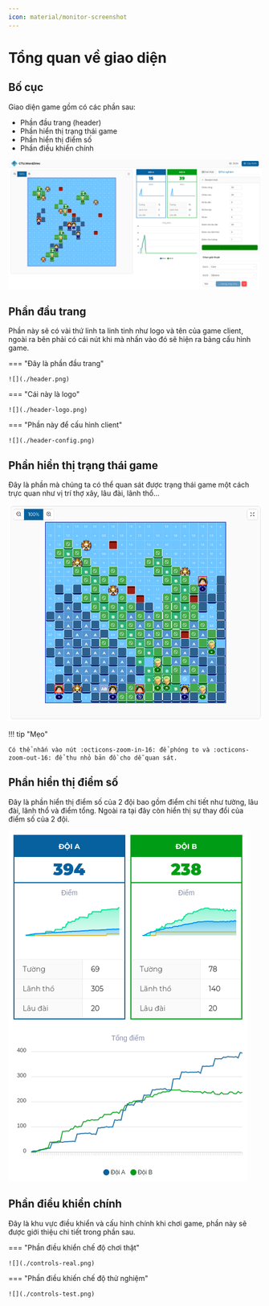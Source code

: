 ```yaml
---
icon: material/monitor-screenshot
---
```


# Tổng quan về giao diện

## Bố cục

Giao diện game gồm có các phần sau:

- Phần đầu trang (header)
- Phần hiển thị trạng thái game
- Phần hiển thị điểm số
- Phần điều khiển chính

![](./ui.png)

## Phần đầu trang

Phần này sẽ có vài thứ linh ta linh tinh như logo và tên của game client, ngoài ra bên phải có cái nút khi mà nhấn vào đó sẽ hiện ra bảng cấu hình game.

=== "Đây là phần đầu trang"

    ![](./header.png)

=== "Cái này là logo"

    ![](./header-logo.png)

=== "Phần này để cấu hình client"

    ![](./header-config.png)

## Phần hiển thị trạng thái game

Đây là phần mà chúng ta có thể quan sát được trạng thái game một cách trực quan như vị trí thợ xây, lâu đài, lãnh thổ...

![](./game-state.png)

!!! tip "Mẹo"

    Có thể nhấn vào nút :octicons-zoom-in-16: để phóng to và :octicons-zoom-out-16: để thu nhỏ bản đồ cho dễ quan sát.

## Phần hiển thị điểm số

Đây là phần hiển thị điểm số của 2 đội bao gồm điểm chi tiết như tường, lâu đài, lãnh thổ và điểm tổng.
Ngoài ra tại đây còn hiển thị sự thay đổi của điểm số của 2 đội.

![](./scores.png)

## Phần điều khiển chính

Đây là khu vực điều khiển và cấu hình chính khi chơi game, phần này sẽ được giới thiệu chi tiết trong phần sau.

=== "Phần điều khiển chế độ chơi thật"

    ![](./controls-real.png)

=== "Phần điều khiến chế độ thử nghiệm"

    ![](./controls-test.png)
